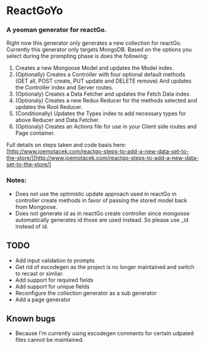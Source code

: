 # ReactGoYo

### A yeoman generator for reactGo.

Right now this generator only generates a new collection for reactGo. Currently this generator only targets MongoDB.  Based on the options you select during the prompting phase is does the following:

1. Creates a new Mongoose Model and updates the Model index.
2. (Optionally) Creates a Controller with four optional default methods 
	(GET all, POST create, PUT update and DELETE remove)
	And updates the Controller index and Server routes.
3. (Optionaly) Creates a Data Fetcher and updates the Fetch Data index.
4. (Optionaly) Creates a new Redux Reducer for the methods selected and updates the Root Reducer.
5. (Conditionally) Updates the Types index to add necessary types for above Reducer and Data Fetcher.
6. (Optionaly) Creates an Actions file for use in your Client side routes and Page container. 

Full details on steps taken and code basis here: [http://www.joemotacek.com/reactgo-steps-to-add-a-new-data-set-to-the-store/][http://www.joemotacek.com/reactgo-steps-to-add-a-new-data-set-to-the-store/]

### Notes:
- Does not use the optimistic update approach used in reactGo in controller create methods in favor of passing the stored model back from Mongoose.  
- Does not generate id as in reactGo create controller since mongoose automatically generates id those are used instead.  So please use _id instead of id. 

## TODO

- Add input validation to prompts
- Get rid of escodegen as the project is no longer maintained and switch to recast or simliar.
- Add support for required fields 
- Add support for unique fields
- Reconfigure the collection generator as a sub generator
- Add a page generator

## Known bugs

- Because I'm currently using escodegen comments for certain udpated files cannot be maintained.  